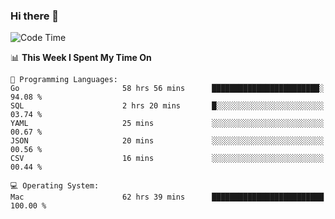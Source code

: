 ### Hi there 👋

<!--
**CrazyCollin/crazycollin** is a ✨ _special_ ✨ repository because its `README.md` (this file) appears on your GitHub profile.

Here are some ideas to get you started:

- 🔭 I’m currently working on ...
- 🌱 I’m currently learning ...
- 👯 I’m looking to collaborate on ...
- 🤔 I’m looking for help with ...
- 💬 Ask me about ...
- 📫 How to reach me: ...
- 😄 Pronouns: ...
- ⚡ Fun fact: ...
-->

<!--START_SECTION:waka-->
![Code Time](http://img.shields.io/badge/Code%20Time-3%2C073%20hrs%2019%20mins-blue)

📊 **This Week I Spent My Time On** 

```text
💬 Programming Languages: 
Go                       58 hrs 56 mins      ████████████████████████░   94.08 % 
SQL                      2 hrs 20 mins       █░░░░░░░░░░░░░░░░░░░░░░░░   03.74 % 
YAML                     25 mins             ░░░░░░░░░░░░░░░░░░░░░░░░░   00.67 % 
JSON                     20 mins             ░░░░░░░░░░░░░░░░░░░░░░░░░   00.56 % 
CSV                      16 mins             ░░░░░░░░░░░░░░░░░░░░░░░░░   00.44 % 

💻 Operating System: 
Mac                      62 hrs 39 mins      █████████████████████████   100.00 % 
```


<!--END_SECTION:waka-->
